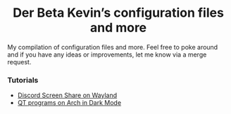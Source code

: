 <h1 align="center">Der Beta Kevin’s configuration files and more</h1>

My compilation of configuration files and more. Feel free to poke around and if you have any ideas or improvements, let me know via a merge request.

### Tutorials
* [Discord Screen Share on Wayland](https://github.com/derbetakevin/dotfiles/wiki/Discord-Screen-Share-on-Wayland)
* [QT programs on Arch in Dark Mode](https://github.com/derbetakevin/dotfiles/wiki/QT-programs-on-Arch-in-Dark-Mode)
